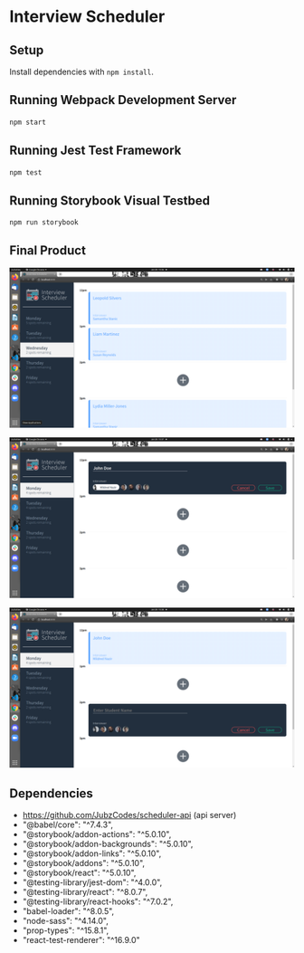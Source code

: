 # Interview Scheduler

## Setup

Install dependencies with `npm install`.

## Running Webpack Development Server

```sh
npm start
```

## Running Jest Test Framework

```sh
npm test
```

## Running Storybook Visual Testbed

```sh
npm run storybook
```

## Final Product

!["Standard appointments"](https://github.com/JubzCodes/interview_scheduler/blob/master/docs/appointments.png)

!["Create appointment"](https://github.com/JubzCodes/interview_scheduler/blob/master/docs/appointment-form.png)

!["New appointment"](https://github.com/JubzCodes/interview_scheduler/blob/master/docs/complete-appointment.png)


## Dependencies
- https://github.com/JubzCodes/scheduler-api (api server)
- "@babel/core": "^7.4.3",
- "@storybook/addon-actions": "^5.0.10",
- "@storybook/addon-backgrounds": "^5.0.10",
- "@storybook/addon-links": "^5.0.10",
- "@storybook/addons": "^5.0.10",
- "@storybook/react": "^5.0.10",
- "@testing-library/jest-dom": "^4.0.0",
- "@testing-library/react": "^8.0.7",
- "@testing-library/react-hooks": "^7.0.2",
- "babel-loader": "^8.0.5",
- "node-sass": "^4.14.0",
- "prop-types": "^15.8.1",
- "react-test-renderer": "^16.9.0"